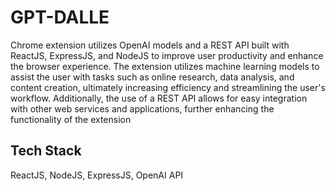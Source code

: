 # GPT-DALLE

Chrome extension utilizes OpenAI models and a REST API built with ReactJS, ExpressJS, and NodeJS to improve user productivity and enhance the browser experience. The extension utilizes machine learning models to assist the user with tasks such as online research, data analysis, and content creation, ultimately increasing efficiency and streamlining the user's workflow. Additionally, the use of a REST API allows for easy integration with other web services and applications, further enhancing the functionality of the extension

## Tech Stack
ReactJS, NodeJS, ExpressJS, OpenAI API
